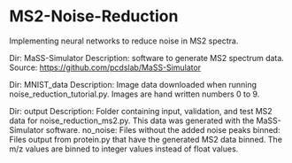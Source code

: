 # MS2-Noise-Reduction
Implementing neural networks to reduce noise in MS2 spectra.

Dir: MaSS-Simulator
Description: software to generate MS2 spectrum data.
Source: https://github.com/pcdslab/MaSS-Simulator

Dir: MNIST_data
Description: Image data downloaded when running noise_reduction_tutorial.py.  Images are hand written numbers 0 to 9.

Dir: output
Description: Folder containing input, validation, and test MS2 data for noise_reduction_ms2.py.  This data was generated with the
  MaSS-Simulator software.
    no_noise: Files without the added noise peaks
    binned: Files output from protein.py that have the generated MS2 data binned.  The m/z values are binned to integer values 
    instead of float values.

